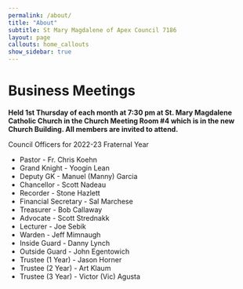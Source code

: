 ```yaml
---
permalink: /about/
title: "About"
subtitle: St Mary Magdalene of Apex Council 7186
layout: page
callouts: home_callouts
show_sidebar: true
---
```

# Business Meetings

__Held 1st Thursday of each month at 7:30 pm at St. Mary Magdalene Catholic Church in the Church Meeting Room #4 which is in the new Church Building. All members are invited to attend.__

Council Officers for 2022-23 Fraternal Year

* Pastor - Fr. Chris Koehn
* Grand Knight - Yoogin Lean
* Deputy GK - Manuel (Manny) Garcia
* Chancellor - Scott Nadeau
* Recorder - Stone Hazlett
* Financial Secretary - Sal Marchese
* Treasurer - Bob Callaway
* Advocate - Scott Strednakk
* Lecturer - Joe Sebik
* Warden - Jeff Mimnaugh
* Inside Guard - Danny Lynch
* Outside Guard - John Egentowich
* Trustee (1 Year) - Jason Horner
* Trustee (2 Year) - Art Klaum
* Trustee (3 Year) - Victor (Vic) Agusta
